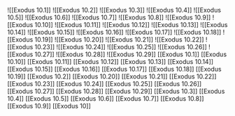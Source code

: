 ![[Exodus 10.1]]
![[Exodus 10.2]]
![[Exodus 10.3]]
![[Exodus 10.4]]
![[Exodus 10.5]]
![[Exodus 10.6]]
![[Exodus 10.7]]
![[Exodus 10.8]]
![[Exodus 10.9]]
![[Exodus 10.10]]
![[Exodus 10.11]]
![[Exodus 10.12]]
![[Exodus 10.13]]
![[Exodus 10.14]]
![[Exodus 10.15]]
![[Exodus 10.16]]
![[Exodus 10.17]]
![[Exodus 10.18]]
![[Exodus 10.19]]
![[Exodus 10.20]]
![[Exodus 10.21]]
![[Exodus 10.22]]
![[Exodus 10.23]]
![[Exodus 10.24]]
![[Exodus 10.25]]
![[Exodus 10.26]]
![[Exodus 10.27]]
![[Exodus 10.28]]
![[Exodus 10.29]]
[[Exodus 10.1]]
[[Exodus 10.10]]
[[Exodus 10.11]]
[[Exodus 10.12]]
[[Exodus 10.13]]
[[Exodus 10.14]]
[[Exodus 10.15]]
[[Exodus 10.16]]
[[Exodus 10.17]]
[[Exodus 10.18]]
[[Exodus 10.19]]
[[Exodus 10.2]]
[[Exodus 10.20]]
[[Exodus 10.21]]
[[Exodus 10.22]]
[[Exodus 10.23]]
[[Exodus 10.24]]
[[Exodus 10.25]]
[[Exodus 10.26]]
[[Exodus 10.27]]
[[Exodus 10.28]]
[[Exodus 10.29]]
[[Exodus 10.3]]
[[Exodus 10.4]]
[[Exodus 10.5]]
[[Exodus 10.6]]
[[Exodus 10.7]]
[[Exodus 10.8]]
[[Exodus 10.9]]
[[Exodus 10]]
